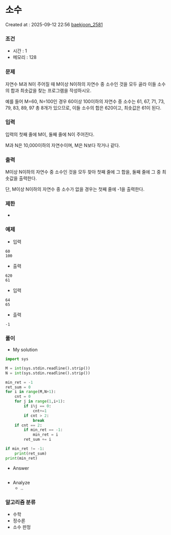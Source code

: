 # 소수
Created at : 2025-09-12 22:56
[baekjoon_2581](https://www.acmicpc.net/problem/2581)
### 조건
- 시간 : 1
- 메모리 : 128
### 문제
자연수 M과 N이 주어질 때 M이상 N이하의 자연수 중 소수인 것을 모두 골라 이들 소수의 합과 최솟값을 찾는 프로그램을 작성하시오.

예를 들어 M=60, N=100인 경우 60이상 100이하의 자연수 중 소수는 61, 67, 71, 73, 79, 83, 89, 97 총 8개가 있으므로, 이들 소수의 합은 620이고, 최솟값은 61이 된다.
### 입력
입력의 첫째 줄에 M이, 둘째 줄에 N이 주어진다.

M과 N은 10,000이하의 자연수이며, M은 N보다 작거나 같다.
### 출력
M이상 N이하의 자연수 중 소수인 것을 모두 찾아 첫째 줄에 그 합을, 둘째 줄에 그 중 최솟값을 출력한다. 

단, M이상 N이하의 자연수 중 소수가 없을 경우는 첫째 줄에 -1을 출력한다.
### 제한
- 
### 예제
- 입력
```
60
100
```
- 출력
```
620
61
``` 
- 입력
```
64
65
```
- 출력
```
-1
``` 

### 풀이
- My solution
```python
import sys

M = int(sys.stdin.readline().strip())
N = int(sys.stdin.readline().strip())

min_ret = -1
ret_sum = 0
for i in range(M,N+1):
    cnt = 0
    for j in range(1,i+1):
        if i%j == 0:
            cnt+=1
        if cnt > 2:
            break
    if cnt == 2:
        if min_ret == -1:
            min_ret = i
        ret_sum += i

if min_ret != -1:
    print(ret_sum)
print(min_ret)
```

- Answer
```python

```

- Analyze
	- ..
### 알고리즘 분류
- 수학
- 정수론
- 소수 판정